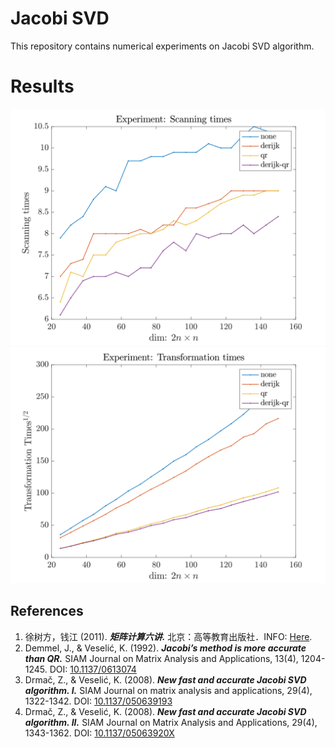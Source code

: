 # Jacobi SVD

This repository contains numerical experiments on Jacobi SVD algorithm.

# Results
<div align="center"><img src="figures/scan-times.svg" width="512px"></div>
<div align="center"><img src="figures/trans-times.svg" width="512px"></div>

## References
1. 徐树方，钱江 (2011). _**矩阵计算六讲.**_ 北京：高等教育出版社．INFO: [Here](http://www.hep.edu.cn/book/details?uuid=52897a2b-1414-1000-bb7f-3fafc67de19c&objectId=oid:52897b11-1414-1000-bb82-3fafc67de19c).
2. Demmel, J., & Veselić, K. (1992). _**Jacobi’s method is more accurate than QR.**_ SIAM Journal on Matrix Analysis and Applications, 13(4), 1204-1245. DOI: [10.1137/0613074](https://doi.org/10.1137/0613074)
3. Drmač, Z., & Veselić, K. (2008). _**New fast and accurate Jacobi SVD algorithm. I.**_ SIAM Journal on matrix analysis and applications, 29(4), 1322-1342. DOI: [10.1137/050639193](https://doi.org/10.1137/050639193)
4. Drmač, Z., & Veselić, K. (2008). _**New fast and accurate Jacobi SVD algorithm. II.**_ SIAM Journal on Matrix Analysis and Applications, 29(4), 1343-1362. DOI: [10.1137/05063920X](https://doi.org/10.1137/05063920X)
